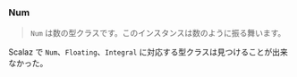 
### Num

> `Num` は数の型クラスです。このインスタンスは数のように振る舞います。

Scalaz で `Num`、`Floating`、`Integral` に対応する型クラスは見つけることが出来なかった。
